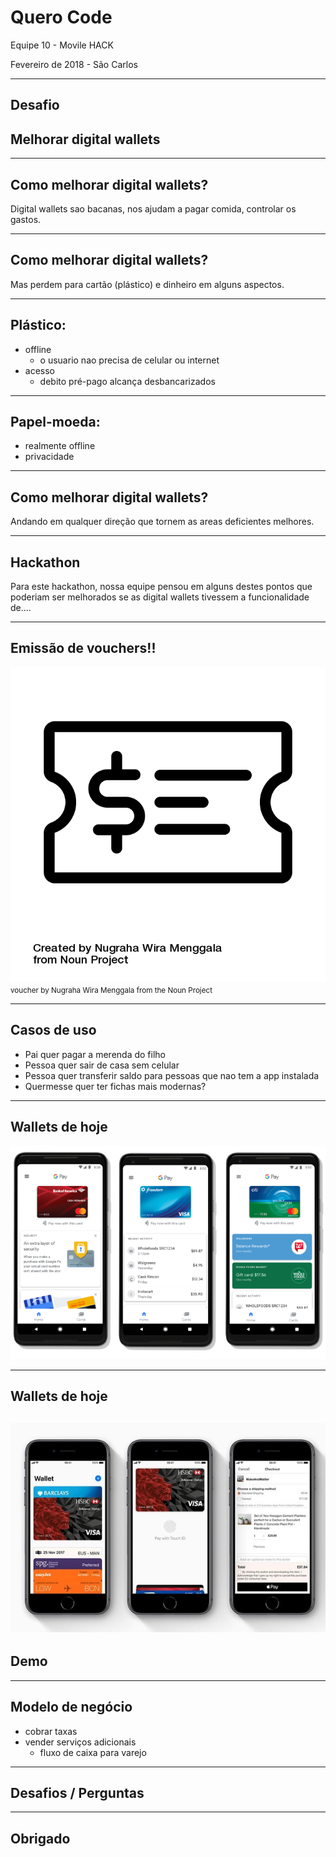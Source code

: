 # Quero Code
Equipe 10 - Movile HACK 

Fevereiro de 2018 - São Carlos

---

## Desafio
## Melhorar digital wallets

---

## Como melhorar digital wallets?

Digital wallets sao bacanas, nos ajudam a pagar comida, controlar os gastos.

---

## Como melhorar digital wallets?

Mas perdem para cartão (plástico) e dinheiro em alguns aspectos.

---

## Plástico:
- offline
  - o usuario nao precisa de celular ou internet
- acesso
  - debito pré-pago alcança desbancarizados

---

## Papel-moeda:
- realmente offline
- privacidade

---

## Como melhorar digital wallets?

Andando em qualquer direção que tornem as areas deficientes melhores.

---

## Hackathon

Para este hackathon, nossa equipe pensou em alguns destes pontos que poderiam ser melhorados se as 
digital wallets tivessem a funcionalidade de....

---

## Emissão de vouchers!!

![voucher](noun_voucher_1162068.png)
<small>voucher by Nugraha Wira Menggala from the Noun Project</small>

---


## Casos de uso

- Pai quer pagar a merenda do filho
- Pessoa quer sair de casa sem celular
- Pessoa quer transferir saldo para pessoas que nao tem a app instalada
- Quermesse quer ter fichas mais modernas?

---

## Wallets de hoje

![googlepay](google-pay-app.png)

---
## Wallets de hoje

![applepay](Apple-PayJPG.jpg)
---

## Demo

---

## Modelo de negócio

- cobrar taxas
- vender serviços adicionais
   - fluxo de caixa para varejo

---

## Desafios / Perguntas

---

## Obrigado

